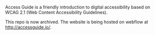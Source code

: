 Access Guide is a friendly introduction to digital accessibility based on WCAG 2.1 (Web Content Accessibility Guidelines).

This repo is now archived. The website is being hosted on webflow at http://accessguide.io/.
